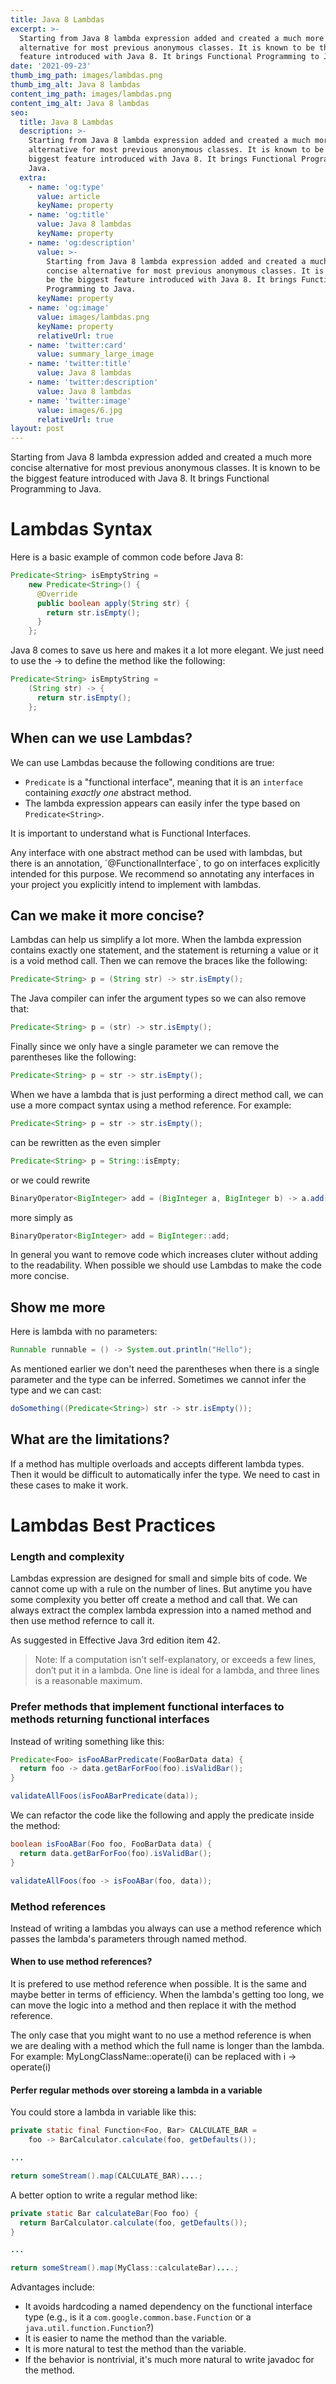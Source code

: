 ```yaml
---
title: Java 8 Lambdas
excerpt: >-
  Starting from Java 8 lambda expression added and created a much more concise
  alternative for most previous anonymous classes. It is known to be the biggest
  feature introduced with Java 8. It brings Functional Programming to Java.
date: '2021-09-23'
thumb_img_path: images/lambdas.png
thumb_img_alt: Java 8 lambdas
content_img_path: images/lambdas.png
content_img_alt: Java 8 lambdas
seo:
  title: Java 8 Lambdas
  description: >-
    Starting from Java 8 lambda expression added and created a much more concise
    alternative for most previous anonymous classes. It is known to be the
    biggest feature introduced with Java 8. It brings Functional Programming to
    Java.
  extra:
    - name: 'og:type'
      value: article
      keyName: property
    - name: 'og:title'
      value: Java 8 lambdas
      keyName: property
    - name: 'og:description'
      value: >-
        Starting from Java 8 lambda expression added and created a much more
        concise alternative for most previous anonymous classes. It is known to
        be the biggest feature introduced with Java 8. It brings Functional
        Programming to Java.
      keyName: property
    - name: 'og:image'
      value: images/lambdas.png
      keyName: property
      relativeUrl: true
    - name: 'twitter:card'
      value: summary_large_image
    - name: 'twitter:title'
      value: Java 8 lambdas
    - name: 'twitter:description'
      value: Java 8 lambdas
    - name: 'twitter:image'
      value: images/6.jpg
      relativeUrl: true
layout: post
---
```

Starting from Java 8 lambda expression added and created a much more concise alternative for most previous anonymous classes. It is known to be the biggest feature introduced with Java 8. It brings Functional Programming to Java.

# Lambdas Syntax

Here is a basic example of common code before Java 8:

```java
Predicate<String> isEmptyString =
    new Predicate<String>() {
      @Override
      public boolean apply(String str) {
        return str.isEmpty();
      }
    };
```

Java 8 comes to save us here and makes it a lot more elegant. We just need to use the -> to define the method like the following:

```java
Predicate<String> isEmptyString =
    (String str) -> {
      return str.isEmpty();
    };
```

## When can we use Lambdas?

We can use Lambdas because the following conditions are true:

*   `Predicate` is a "functional interface", meaning that it is an
    `interface` containing *exactly one* abstract method.
*   The lambda expression appears can easily infer the type based on
    `Predicate<String>`.

It is important to understand what is Functional Interfaces.

<div class="note">Any interface with one abstract method can be used with lambdas, but there is an annotation, `@FunctionalInterface`, to go on interfaces explicitly intended for this purpose. We recommend so annotating any interfaces in your project you explicitly intend to implement with lambdas.
</div>

## Can we make it more concise?

Lambdas can help us simplify a lot more. When the lambda expression contains exactly one statement, and the statement is returning a value or it is a void method call. Then we can remove the braces like the following:

```java
Predicate<String> p = (String str) -> str.isEmpty();
```

The Java compiler can infer the argument types so we can also remove that:

```java
Predicate<String> p = (str) -> str.isEmpty();
```

Finally since we only have a single parameter we can remove the parentheses like the following:

```java
Predicate<String> p = str -> str.isEmpty();
```

When we have a lambda that is just performing a direct method call, we can use a more compact syntax using a method reference. For example:

```java
Predicate<String> p = str -> str.isEmpty();
```

can be rewritten as the even simpler

```java
Predicate<String> p = String::isEmpty;
```

or we could rewrite

```java
BinaryOperator<BigInteger> add = (BigInteger a, BigInteger b) -> a.add(b);
```

more simply as

```java
BinaryOperator<BigInteger> add = BigInteger::add;
```

<div class="note">In general you want to remove code which increases cluter without adding to the readability. When possible we should use Lambdas to make the code more concise.</div>

## Show me more

Here is lambda with no parameters:

```java
Runnable runnable = () -> System.out.println("Hello");
```

As mentioned earlier we don't need the parentheses when there is a single parameter and the type can be inferred. Sometimes we cannot infer the type and we can cast:

```java
doSomething((Predicate<String>) str -> str.isEmpty());
```

## What are the limitations?

If a method has multiple overloads and accepts different lambda types. Then it would be difficult to automatically infer the type. We need to cast in these cases to make it work.

# Lambdas Best Practices

### Length and complexity

Lambdas expression are designed for small and simple bits of code. We cannot come up with a rule on the number of lines. But anytime you have some complexity you better off create a method and call that. We can always extract the complex lambda expression into a named method and then use method refernce to call it. 

As suggested in Effective Java 3rd edition item 42.

> Note: If a computation isn’t self-explanatory, or exceeds a few lines, don’t put it in a lambda. One line is ideal for a lambda, and three lines is a reasonable maximum.

### Prefer methods that implement functional interfaces to methods returning functional interfaces

Instead of writing something like this:

```java
Predicate<Foo> isFooABarPredicate(FooBarData data) {
  return foo -> data.getBarForFoo(foo).isValidBar();
}

validateAllFoos(isFooABarPredicate(data));
```

We can refactor the code like the following and apply the predicate inside the method:

```java
boolean isFooABar(Foo foo, FooBarData data) {
  return data.getBarForFoo(foo).isValidBar();
}

validateAllFoos(foo -> isFooABar(foo, data));
```

### Method references

Instead of writing a lambdas you always can use a method reference which passes the lambda's parameters through named method.

#### When to use method references?

It is prefered to use method reference when possible. It is the same and maybe better in terms of efficiency. When the lambda's getting too long, we can move the logic into a method and then replace it with the method reference.

The only case that you might want to no use a method reference is when we are dealing with a method which the full name is longer than the lambda. For example: MyLongClassName::operate(i) can be replaced with i -> operate(i)

#### Perfer regular methods over storeing a lambda in a variable

You could store a lambda in variable like this:

```java
private static final Function<Foo, Bar> CALCULATE_BAR =
    foo -> BarCalculator.calculate(foo, getDefaults());

...

return someStream().map(CALCULATE_BAR)....;
```

A better option to write a regular method like:

```java
private static Bar calculateBar(Foo foo) {
  return BarCalculator.calculate(foo, getDefaults());
}

...

return someStream().map(MyClass::calculateBar)....;
```

Advantages include:

*   It avoids hardcoding a named dependency on the functional interface type
    (e.g., is it a `com.google.common.base.Function` or a
    `java.util.function.Function`?)
*   It is easier to name the method than the variable.
*   It is more natural to test the method than the variable.
*   If the behavior is nontrivial, it's much more natural to write javadoc for
    the method.

